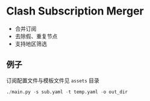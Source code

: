 # Clash Subscription Merger

- 合并订阅
- 去除假、重复节点
- 支持地区筛选

## 例子

订阅配置文件与模板文件见 `assets` 目录

```python
./main.py -s sub.yaml -t temp.yaml -o out_dir
```
